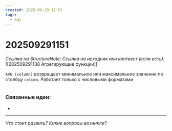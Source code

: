 ```yaml
---
created: 2025-09-29 11:51
tags:
  - sql
---
```

# 202509291151
*Ссылка на StructureNote:*
*Ссылка на исходник или контекст (если есть):* [[202509291138 Агрегирующие функции]]

`AVG (column)` возвращает минимальное или максимальное значение по столбцу `column`. Работает только с числовыми форматами
```sql

```


### Связанные идеи:
* 
---

*Что стоит развить? Какие вопросы возникли?*